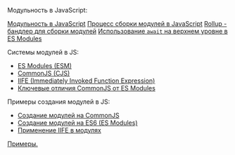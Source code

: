Модульность в JavaScript:

[Модульность в JavaScript](./DOC/JS_Modules.md)
[Процесс сборки модулей в JavaScript](./DOC/ModulesAssembly.md)
[Rollup - бандлер для сборки модулей](./DOC/RollupBundler.md)
[Использование `await` на верхнем уровне в ES Modules](./DOC/Top_level_await.md)

Системы модулей в JS:
- [ES Modules (ESM)](./DOC/ModularityCreating/ES_Modules.md)
- [CommonJS (CJS)](./DOC/ModularityCreating/JS_Common.md)
- [IIFE (Immediately Invoked Function Expression)](./DOC/ModularityCreating/JS_IIFE.md)
- [Ключевые отличия CommonJS от ES Modules](./DOC/ModularityCreating/CommonJS_vs_ES_Modules.md)

Примеры создания модулей в JS:
- [Создание модулей на CommonJS](./DOC/ModulesExample/Modules_on_CommonJS.md)
- [Создание модулей на ES6 (ES Modules)](./DOC/ModulesExample/Modules_on_ES6.md)
- [Применение IIFE в модулях](./DOC/ModulesExample/Modules_on_IIFE.md)

[Примеры.](./Examples)